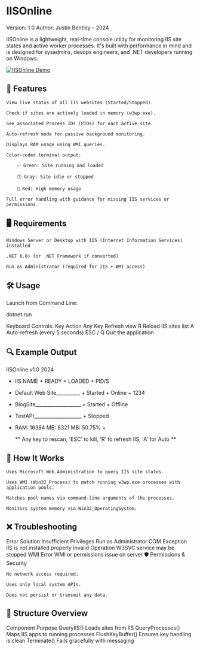 # IISOnline

Version: 1.0
Author: Justin Bentley – 2024

IISOnline is a lightweight, real-time console utility for monitoring IIS site states and active worker processes. It's built with performance in mind and is designed for sysadmins, devops engineers, and .NET developers running on Windows.


[![IISOnline Demo](https://img.youtube.com/vi/IMKjcB8L6J0/0.jpg)](https://www.youtube.com/watch?v=IMKjcB8L6J0)


## 🚀 Features

    View live status of all IIS websites (Started/Stopped).

    Check if sites are actively loaded in memory (w3wp.exe).

    See associated Process IDs (PIDs) for each active site.

    Auto-refresh mode for passive background monitoring.

    Displays RAM usage using WMI queries.

    Color-coded terminal output:

        ✅ Green: Site running and loaded

        🕓 Gray: Site idle or stopped

        🔴 Red: High memory usage

    Full error handling with guidance for missing IIS services or permissions.

## 🖥️ Requirements

    Windows Server or Desktop with IIS (Internet Information Services) installed

    .NET 6.0+ (or .NET Framework if converted)

    Run as Administrator (required for IIS + WMI access)

## 🛠️ Usage
Launch from Command Line:

dotnet run

Keyboard Controls:
Key	Action
Any Key	Refresh view
R	Reload IIS sites list
A	Auto-refresh (every 5 seconds)
ESC / Q	Quit the application
## 🔍 Example Output

IISOnline v1.0 2024

+  IIS NAME                    +  READY    +  LOADED   +  PID/S 
+  Default Web Site__________  +  Started  +  Online   +  1234
+  BlogSite___________________  +  Started  +  Offline
+  TestAPI____________________  +  Stopped

+  RAM: 16384 MB: 8321 MB: 50.75%  +

   ** Any key to rescan, 'ESC' to kill, 'R' to refresh IIS, 'A' for Auto **

## 🧠 How It Works

    Uses Microsoft.Web.Administration to query IIS site states.

    Uses WMI (Win32_Process) to match running w3wp.exe processes with application pools.

    Matches pool names via command-line arguments of the processes.

    Monitors system memory via Win32_OperatingSystem.

## ❌ Troubleshooting
Error	Solution
Insufficient Privileges	Run as Administrator
COM Exception	IIS is not installed properly
Invalid Operation	W3SVC service may be stopped
WMI Error	WMI or permissions issue on server
🛡️ Permissions & Security

    No network access required.

    Uses only local system APIs.

    Does not persist or transmit any data.

## 📁 Structure Overview
Component	Purpose
QueryIIS()	Loads sites from IIS
QueryProcesses()	Maps IIS apps to running processes
FlushKeyBuffer()	Ensures key handling is clean
Terminate()	Fails gracefully with messaging
